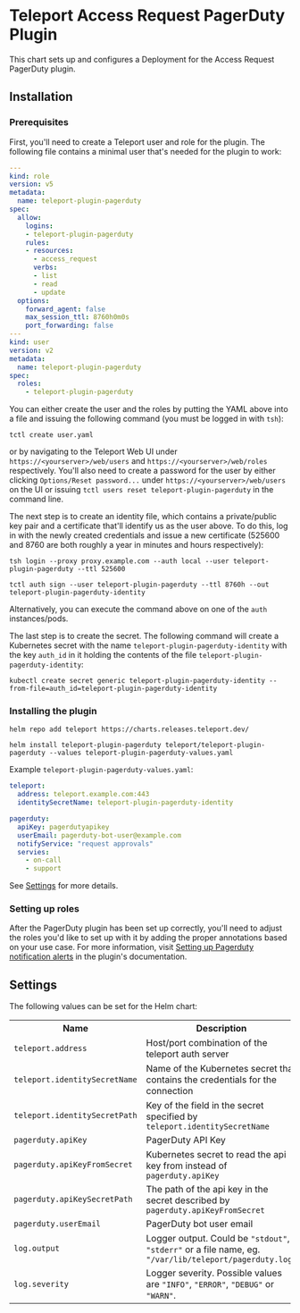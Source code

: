 # Teleport Access Request PagerDuty Plugin

This chart sets up and configures a Deployment for the Access Request PagerDuty plugin.

## Installation

### Prerequisites

First, you'll need to create a Teleport user and role for the plugin. The following file contains a minimal user that's needed for the plugin to work:

```yaml
---
kind: role
version: v5
metadata:
  name: teleport-plugin-pagerduty
spec:
  allow:
    logins:
    - teleport-plugin-pagerduty
    rules:
    - resources:
      - access_request
      verbs:
      - list
      - read
      - update
  options:
    forward_agent: false
    max_session_ttl: 8760h0m0s
    port_forwarding: false
---
kind: user
version: v2
metadata:
  name: teleport-plugin-pagerduty
spec:
  roles:
    - teleport-plugin-pagerduty
```

You can either create the user and the roles by putting the YAML above into a file and issuing the following command  (you must be logged in with `tsh`):

```console
tctl create user.yaml
```

or by navigating to the Teleport Web UI under `https://<yourserver>/web/users` and `https://<yourserver>/web/roles` respectively. You'll also need to create a password for the user by either clicking `Options/Reset password...` under `https://<yourserver>/web/users` on the UI or issuing `tctl users reset teleport-plugin-pagerduty` in the command line.

The next step is to create an identity file, which contains a private/public key pair and a certificate that'll identify us as the user above. To do this, log in with the newly created credentials and issue a new certificate (525600 and 8760 are both roughly a year in minutes and hours respectively):

```console
tsh login --proxy proxy.example.com --auth local --user teleport-plugin-pagerduty --ttl 525600
```

```console
tctl auth sign --user teleport-plugin-pagerduty --ttl 8760h --out teleport-plugin-pagerduty-identity
```

Alternatively, you can execute the command above on one of the `auth` instances/pods.

The last step is to create the secret. The following command will create a Kubernetes secret with the name `teleport-plugin-pagerduty-identity` with the key `auth_id` in it holding the contents of the file `teleport-plugin-pagerduty-identity`:

```console
kubectl create secret generic teleport-plugin-pagerduty-identity --from-file=auth_id=teleport-plugin-pagerduty-identity
```

### Installing the plugin

```console
helm repo add teleport https://charts.releases.teleport.dev/
```

```console
helm install teleport-plugin-pagerduty teleport/teleport-plugin-pagerduty --values teleport-plugin-pagerduty-values.yaml
```

Example `teleport-plugin-pagerduty-values.yaml`:

```yaml
teleport:
  address: teleport.example.com:443
  identitySecretName: teleport-plugin-pagerduty-identity

pagerduty:
  apiKey: pagerdutyapikey
  userEmail: pagerduty-bot-user@example.com
  notifyService: "request approvals"
  servies:
    - on-call
    - support
```

See [Settings](#settings) for more details.

### Setting up roles

After the PagerDuty plugin has been set up correctly, you'll need to adjust the roles you'd like to set up with it by adding the proper annotations based on your use case. For more information, visit [Setting up Pagerduty notification alerts](../../../access/pagerduty/README.md#setting-up-pagerduty-notification-alerts) in the plugin's documentation.

## Settings

The following values can be set for the Helm chart:

<table>
  <tr>
    <th>Name</th>
    <th>Description</th>
    <th>Type</th>
    <th>Default</th>
    <th>Required</th>
  </tr>

  <tr>
    <td><code>teleport.address</code></td>
    <td>Host/port combination of the teleport auth server</td>
    <td>string</td>
    <td><code>""</code></td>
    <td>yes</td>
  </tr>
  <tr>
    <td><code>teleport.identitySecretName</code></td>
    <td>Name of the Kubernetes secret that contains the credentials for the connection</td>
    <td>string</td>
    <td><code>""</code></td>
    <td>yes</td>
  </tr>
  <tr>
    <td><code>teleport.identitySecretPath</code></td>
    <td>Key of the field in the secret specified by <code>teleport.identitySecretName</code></td>
    <td>string</td>
    <td><code>"auth_id"</code></td>
    <td>yes</td>
  </tr>

  <tr>
    <td><code>pagerduty.apiKey</code></td>
    <td>PagerDuty API Key</td>
    <td>string</td>
    <td><code></code></td>
    <td>yes</td>
  </tr>
  <tr>
    <td><code>pagerduty.apiKeyFromSecret</code></td>
    <td>Kubernetes secret to read the api key from instead of <code>pagerduty.apiKey</code></td>
    <td>string</td>
    <td><code>""</code></td>
    <td>no</td>
  </tr>
  <tr>
    <td><code>pagerduty.apiKeySecretPath</code></td>
    <td>The path of the api key in the secret described by <code>pagerduty.apiKeyFromSecret</code></td>
    <td>string</td>
    <td><code>"pagerdutyApiKey"</code></td>
    <td>no</td>
  </tr>
  <tr>
    <td><code>pagerduty.userEmail</code></td>
    <td>PagerDuty bot user email</td>
    <td>string</td>
    <td><code>""</code></td>
    <td>yes</td>
  </tr>

  <tr>
    <td><code>log.output</code></td>
    <td>
      Logger output. Could be <code>"stdout"</code>, <code>"stderr"</code> or a file name,
      eg. <code>"/var/lib/teleport/pagerduty.log"</code>
    </td>
    <td>string</td>
    <td><code>"stdout"</code></td>
    <td>no</td>
  </tr>
  <tr>
    <td><code>log.severity</code></td>
    <td>
      Logger severity. Possible values are <code>"INFO"</code>, <code>"ERROR"</code>,
      <code>"DEBUG"</code> or <code>"WARN"</code>.
    </td>
    <td>string</td>
    <td><code>"INFO"</code></td>
    <td>no</td>
  </tr>
</table>

